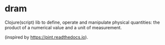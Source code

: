 # dram
Clojure(script) lib to define, operate and manipulate physical quantities: the product of a numerical value and a unit of measurement.

(inspired by https://pint.readthedocs.io).
